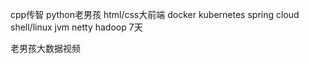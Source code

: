 cpp传智
python老男孩
html/css大前端
docker kubernetes
spring cloud
shell/linux
jvm
netty
hadoop 7天

老男孩大数据视频


